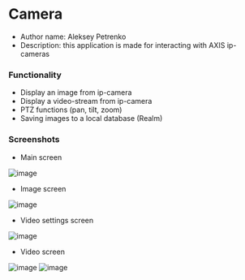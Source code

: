 # Camera
* Author name: Aleksey Petrenko
* Description: this application is made for interacting with AXIS ip-cameras
### Functionality ###
* Display an image from ip-camera
* Display a video-stream from ip-camera
* PTZ functions (pan, tilt, zoom)
* Saving images to a local database (Realm)
### Screenshots ###
* Main screen <br/>

![image](https://user-images.githubusercontent.com/37543158/57779824-97797b00-772f-11e9-8a5c-7eb5a3b10b99.png)
* Image screen <br/>

![image](https://user-images.githubusercontent.com/37543158/57779830-9cd6c580-772f-11e9-8d4c-90b09f1f874c.png)
* Video settings screen <br/>

![image](https://user-images.githubusercontent.com/37543158/57779835-a102e300-772f-11e9-8593-468f7d21a25c.png)
* Video screen <br/>

![image](https://user-images.githubusercontent.com/37543158/57779850-a6f8c400-772f-11e9-8777-85343d938590.png)
![image](https://user-images.githubusercontent.com/37543158/57779858-abbd7800-772f-11e9-98c2-252885d0f434.png)
